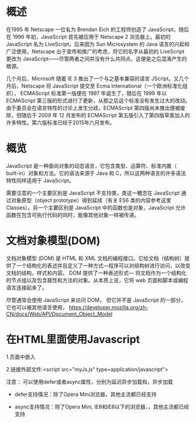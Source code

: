 # 概述

在1995 年 Netscape 一位名为 Brendan Eich 的工程师创造了 JavaScript，随后在 1996 年初，JavaScript 首先被应用于 Netscape 2 浏览器上。最初的 JavaScript 名为 LiveScript，后来因为 Sun Microsystem 的 Java 语言的兴起和广泛使用，Netscape 出于宣传和推广的考虑，将它的名字从最初的 LiveScript 更改为 JavaScript——尽管两者之间并没有什么共同点。这便是之后混淆产生的根源。


几个月后，Microsoft 随着 IE 3 推出了一个与之基本兼容的语言 JScript。又几个月后，Netscape 将 JavaScript 提交至 Ecma International（一个欧洲标准化组织）， ECMAScript 标准第一版便在 1997 年诞生了，随后在 1999 年以 ECMAScript 第三版的形式进行了更新，从那之后这个标准没有发生过大的改动。由于委员会在语言特性的讨论上发生分歧，ECMAScript 第四版尚未推出便被废除，但随后于 2009 年 12 月发布的 ECMAScript 第五版引入了第四版草案加入的许多特性。第六版标准已经于2015年六月发布。


# 概览

JavaScript 是一种面向对象的动态语言，它包含类型、运算符、标准内置（ built-in）对象和方法。它的语法来源于 Java 和 C，所以这两种语言的许多语法特性同样适用于 JavaScript。

需要注意的一个主要区别是 JavaScript 不支持类，类这一概念在 JavaScript 通过对象原型（object prototype）得到延续（有关 ES6 类的内容参考这里Classes）。另一个主要区别是 JavaScript 中的函数也是对象，JavaScript 允许函数在包含可执行代码的同时，能像其他对象一样被传递。
    
    
# 文档对象模型(DOM)

文档对象模型 (DOM) 是 HTML 和 XML 文档的编程接口。它给文档（结构树）提供了一个结构化的表述并且定义了一种方式—程序可以对结构树进行访问，以改变文档的结构，样式和内容。 DOM 提供了一种表述形式— 将文档作为一个结构化的节点组以及包含属性和方法的对象。从本质上说，它将 web 页面和脚本或编程语言连接起来了。

尽管通常会使用 JavaScript 来访问 DOM， 但它并不是 JavaScript 的一部分，它也可以被其他语言使用， 
[https://developer.mozilla.org/zh-CN/docs/Web/API/Document_Object_Model ](https://developer.mozilla.org/zh-CN/docs/Web/API/Document_Object_Model)   


# 在HTML里面使用Javascript

1.页面中嵌入<script>标签:<html><script></script></html>

2.链接外部文件:<script src="myJs.js" type=application/javascript"></script>


注意： 可以使用defer或者async属性，分别为延迟异步加载和，异步加载

* defer支持情况：除了Opera Mini浏览器，其他主流都已经支持

* async支持情况：除了Opera Mini, IE8和IE8以下的浏览器，，其他主流都已经支持